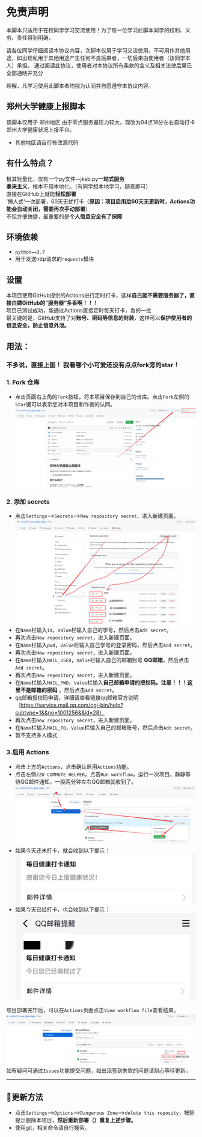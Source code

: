 # 免责声明
本脚本只适用于在校同学学习交流使用！为了每一位学习此脚本同学的权利、义务、责任得到明确，

请各位同学仔细阅读本协议内容，次脚本仅用于学习交流使用，不可用作其他用途，如出现私用于其他用途产生任何不良后果者，一切后果由使用者（该同学本人）承担。
通过阅读此协议，使用者对本协议所有条款的含义及相关法律后果已全部通晓并充分

理解，凡学习使用此脚本者均视为认同并自愿遵守本协议内容。

## 郑州大学健康上报脚本
该脚本仅用于 郑州地区 由于零点服务器压力较大，现改为04点18分左右自动打卡 郑州大学健康状况上报平台。
* 其他地区请自行修改源代码

## 有什么特点？
极其轻量化，仅有一个py文件--jksb.py**一站式服务**  
**拿来主义**，根本不用本地化。（有同学想本地学习，随意即可）  
直接在GitHub上就能**轻松部署**  
’懒人式‘一次部署，60天无忧打卡（**原因：项目启用后60天无更新时，Actions功能会自动关闭，需要再次手动部署**）  
不但方便快捷，最重要的是**个人信息安全有了保障**

## 环境依赖
+ `python==3.7`
+ 用于发送http请求的`requests`模块


## 设置
本项目使用GitHub提供的Actions进行定时打卡，这样**自己就不需要服务器了，直接白嫖GitHub的”服务器“多香啊！！！**<br>
项目已测试成功，能通过Actions直接定时每天打卡，香的一批<br>
最关键的是，GitHub支持了对**账号、密码等信息的封装**，这样可以**保护使用者的信息安全，防止信息外泄。**<br>

## 用法：
### 不多说，直接上图！  我看哪个小可爱还没有点点fork旁的star！  



### 1. Fork 仓库
* 点击页面右上角的`Fork`按钮，将本项目保存到自己的仓库。点击`Fork`左侧的`Star`键可以表示您对本项目和作者的认同。
  ![fork.PNG](pictures/1.png)
### 2. 添加 secrets
* 点击`Settings`-->`Secrets`-->`New repository secret`，进入新建页面。
  ![secrets.PNG](pictures/2.png)
* 在`Name`栏输入`id`，`Value`栏输入自己的学号，然后点击`Add secret`。
* 再次点击`New repository secret`，进入新建页面。
* 在`Name`栏输入`pwd`，`Value`栏输入自己学号的登录密码，然后点击`Add secret`。  
* 再次点击`New repository secret`，进入新建页面。
* 在`Name`栏输入`MAIL_USER`，`Value`栏输入自己的邮箱账号 **QQ邮箱**，然后点击`Add secret`。
* 再次点击`New repository secret`，进入新建页面。
* 在`Name`栏输入`MAIL_PWD`，`Value`栏输入**自己邮箱申请的授权码。注意！！！这里不是邮箱的密码** ，然后点击`Add secret`。  
* qq邮箱授权码申请，详细请查看链接qq邮箱官方说明（https://service.mail.qq.com/cgi-bin/help?subtype=1&&no=1001256&&id=28）  
* 再次点击`New repository secret`，进入新建页面。
* 在`Name`栏输入`MAIL_TO`，`Value`栏输入自己的邮箱账号，然后点击`Add secret`。
* 暂不支持多人模式  
### 3.启用 Actions
* 点击上方的`Actions`，点击确认启用`Actions`功能。
* 点击左侧`ZZU COMMUTE HELPER`，点击`Run workflow`，运行一次项目。静静等待QQ邮件通知，一般两分钟左右QQ邮箱就收到了。
  ![check.PNG](pictures/3.png)
* 如果今天还未打卡，就会收到以下提示：
  ![check.PNG](pictures/7.png)
* 如果今天已经打卡，也会收到以下提示：
  ![check.PNG](pictures/6.png)

项目部署完毕后，可以在`Actions`页面点击`View workflow file`查看结果。
  ![check.PNG](pictures/4.png)
如有疑问可通过`Issues`功能提交问题，如出现签到失败的问题请耐心等待更新。

---
## 📢更新方法
* 点击`Settings`-->`Options`-->`Dangerous Zone`-->`delete this reposity`，按照提示删除本项目，**然后重新部署（）重复上述步骤。**
* 使用git，相关命令请自行搜索。
